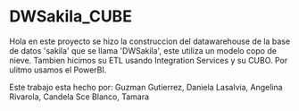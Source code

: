 # DWSakila_CUBE

Hola en este proyecto se hizo la construccion del datawarehouse de la base de datos 'sakila' que se llama 'DWSakila', este utiliza un modelo copo de nieve. Tambien hicimos su ETL usando Integration Services y su CUBO. Por ulitmo usamos el PowerBI. 

Este trabajo esta hecho por:
Guzman Gutierrez, Daniela
Lasalvia, Angelina
Rivarola, Candela
Sce Blanco, Tamara
